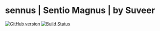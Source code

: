 # sennus | Sentio Magnus | by Suveer

[![GitHub version](https://badge.fury.io/gh/cla1rvoyant%2Fcla1rvoyant.github.io.svg)](https://badge.fury.io/gh/cla1rvoyant%2Fcla1rvoyant.github.io)
[![Build Status](https://travis-ci.org/cla1rvoyant/cla1rvoyant.github.io.svg?branch=master)](https://travis-ci.org/cla1rvoyant/cla1rvoyant.github.io)
